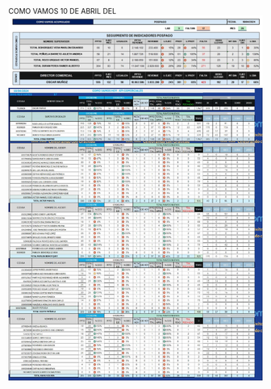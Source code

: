 
<HTML>
  <head>
    COMO VAMOS 10 DE ABRIL DEL 
    <style>
      p {
        background-image: "fondo.jpg";
      }
    </style>
  </head>
  <body>
    <div id="una capa">
      <img src="WhatsApp Image 2024-04-10 at 15.57.18.jpeg">
     <img src="cv1004.jpg">
    </div>
  </body>  
</HTML>
